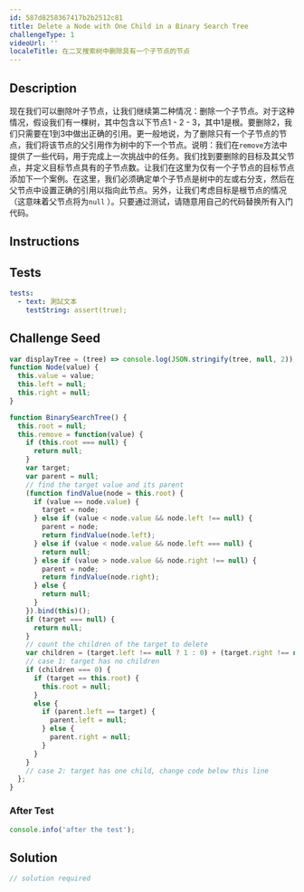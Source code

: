 ```yaml
---
id: 587d8258367417b2b2512c81
title: Delete a Node with One Child in a Binary Search Tree
challengeType: 1
videoUrl: ''
localeTitle: 在二叉搜索树中删除具有一个子节点的节点
---
```


## Description
<section id="description">现在我们可以删除叶子节点，让我们继续第二种情况：删除一个子节点。对于这种情况，假设我们有一棵树，其中包含以下节点1  -  2  -  3，其中1是根。要删除2，我们只需要在1到3中做出正确的引用。更一般地说，为了删除只有一个子节点的节点，我们将该节点的父引用作为树中的下一个节点。说明：我们在<code>remove</code>方法中提供了一些代码，用于完成上一次挑战中的任务。我们找到要删除的目标及其父节点，并定义目标节点具有的子节点数。让我们在这里为仅有一个子节点的目标节点添加下一个案例。在这里，我们必须确定单个子节点是树中的左或右分支，然后在父节点中设置正确的引用以指向此节点。另外，让我们考虑目标是根节点的情况（这意味着父节点将为<code>null</code> ）。只要通过测试，请随意用自己的代码替换所有入门代码。 </section>

## Instructions
<section id="instructions">
</section>

## Tests
<section id='tests'>

```yml
tests:
  - text: 測試文本
    testString: assert(true);

```

</section>

## Challenge Seed
<section id='challengeSeed'>

<div id='js-seed'>

```js
var displayTree = (tree) => console.log(JSON.stringify(tree, null, 2));
function Node(value) {
  this.value = value;
  this.left = null;
  this.right = null;
}

function BinarySearchTree() {
  this.root = null;
  this.remove = function(value) {
    if (this.root === null) {
      return null;
    }
    var target;
    var parent = null;
    // find the target value and its parent
    (function findValue(node = this.root) {
      if (value == node.value) {
        target = node;
      } else if (value < node.value && node.left !== null) {
        parent = node;
        return findValue(node.left);
      } else if (value < node.value && node.left === null) {
        return null;
      } else if (value > node.value && node.right !== null) {
        parent = node;
        return findValue(node.right);
      } else {
        return null;
      }
    }).bind(this)();
    if (target === null) {
      return null;
    }
    // count the children of the target to delete
    var children = (target.left !== null ? 1 : 0) + (target.right !== null ? 1 : 0);
    // case 1: target has no children
    if (children === 0) {
      if (target == this.root) {
        this.root = null;
      }
      else {
        if (parent.left == target) {
          parent.left = null;
        } else {
          parent.right = null;
        }
      }
    }
    // case 2: target has one child, change code below this line
  };
}

```

</div>


### After Test
<div id='js-teardown'>

```js
console.info('after the test');
```

</div>

</section>

## Solution
<section id='solution'>

```js
// solution required
```
</section>
